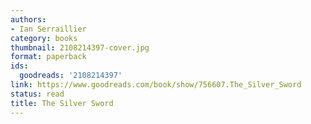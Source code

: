 ```yaml
---
authors:
- Ian Serraillier
category: books
thumbnail: 2108214397-cover.jpg
format: paperback
ids:
  goodreads: '2108214397'
link: https://www.goodreads.com/book/show/756607.The_Silver_Sword
status: read
title: The Silver Sword
---
```

